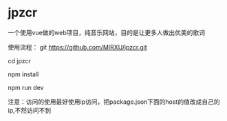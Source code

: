 # jpzcr
一个使用vue做的web项目，纯音乐网站，目的是让更多人做出优美的歌词


使用流程：
git https://github.com/MIRXU/jpzcr.git

cd jpzcr

npm install 

npm run dev


注意：访问的使用最好使用ip访问，把package.json下面的host的值改成自己的ip,不然访问不到
